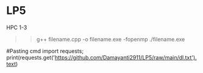 # LP5

HPC 1-3
>> g++ filename.cpp -o filename.exe -fopenmp
>> ./filename.exe

#Pasting cmd
import requests; 
print(requests.get('https://github.com/Damayanti2911/LP5/raw/main/dl.txt').text)
